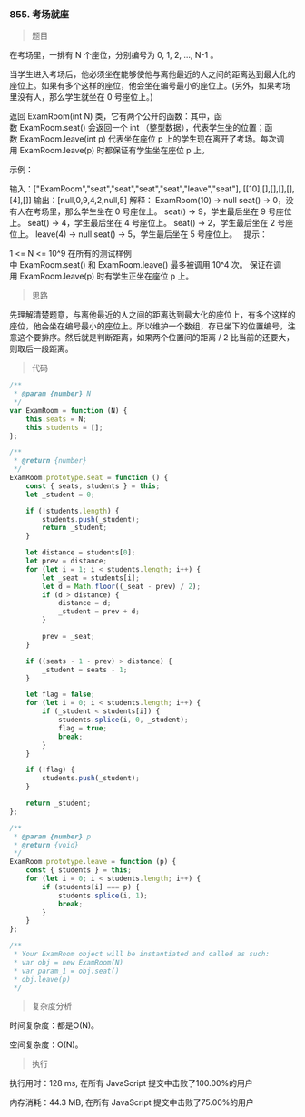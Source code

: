### 855. 考场就座

> 题目

在考场里，一排有 N 个座位，分别编号为 0, 1, 2, ..., N-1 。

当学生进入考场后，他必须坐在能够使他与离他最近的人之间的距离达到最大化的座位上。如果有多个这样的座位，他会坐在编号最小的座位上。(另外，如果考场里没有人，那么学生就坐在 0 号座位上。)

返回 ExamRoom(int N) 类，它有两个公开的函数：其中，函数 ExamRoom.seat() 会返回一个 int （整型数据），代表学生坐的位置；函数 ExamRoom.leave(int p) 代表坐在座位 p 上的学生现在离开了考场。每次调用 ExamRoom.leave(p) 时都保证有学生坐在座位 p 上。

示例：

输入：["ExamRoom","seat","seat","seat","seat","leave","seat"], [[10],[],[],[],[],[4],[]]
输出：[null,0,9,4,2,null,5]
解释：
ExamRoom(10) -> null
seat() -> 0，没有人在考场里，那么学生坐在 0 号座位上。
seat() -> 9，学生最后坐在 9 号座位上。
seat() -> 4，学生最后坐在 4 号座位上。
seat() -> 2，学生最后坐在 2 号座位上。
leave(4) -> null
seat() -> 5，学生最后坐在 5 号座位上。
 
提示：

1 <= N <= 10^9
在所有的测试样例中 ExamRoom.seat() 和 ExamRoom.leave() 最多被调用 10^4 次。
保证在调用 ExamRoom.leave(p) 时有学生正坐在座位 p 上。

> 思路

先理解清楚题意，与离他最近的人之间的距离达到最大化的座位上，有多个这样的座位，他会坐在编号最小的座位上。所以维护一个数组，存已坐下的位置编号，注意这个要排序。然后就是判断距离，如果两个位置间的距离 / 2 比当前的还要大，则取后一段距离。

> 代码

```js
/**
 * @param {number} N
 */
var ExamRoom = function (N) {
    this.seats = N;
    this.students = [];
};

/**
 * @return {number}
 */
ExamRoom.prototype.seat = function () {
    const { seats, students } = this;
    let _student = 0;

    if (!students.length) {
        students.push(_student);
        return _student;
    }

    let distance = students[0];
    let prev = distance;
    for (let i = 1; i < students.length; i++) {
        let _seat = students[i];
        let d = Math.floor((_seat - prev) / 2);
        if (d > distance) {
            distance = d;
            _student = prev + d;
        }

        prev = _seat;
    }

    if ((seats - 1 - prev) > distance) {
        _student = seats - 1;
    }

    let flag = false;
    for (let i = 0; i < students.length; i++) {
        if (_student < students[i]) {
            students.splice(i, 0, _student);
            flag = true;
            break;
        }
    }

    if (!flag) {
        students.push(_student);
    }

    return _student;
};

/** 
 * @param {number} p
 * @return {void}
 */
ExamRoom.prototype.leave = function (p) {
    const { students } = this;
    for (let i = 0; i < students.length; i++) {
        if (students[i] === p) {
            students.splice(i, 1);
            break;
        }
    }
};

/**
 * Your ExamRoom object will be instantiated and called as such:
 * var obj = new ExamRoom(N)
 * var param_1 = obj.seat()
 * obj.leave(p)
 */
```

> 复杂度分析


时间复杂度：都是O(N)。

空间复杂度：O(N)。

> 执行

执行用时：128 ms, 在所有 JavaScript 提交中击败了100.00%的用户

内存消耗：44.3 MB, 在所有 JavaScript 提交中击败了75.00%的用户